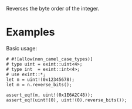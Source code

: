 Reverses the byte order of the integer.

# Examples

Basic usage:

```
# #![allow(non_camel_case_types)]
# type uint = exint::uint<4>;
# type int  = exint::int<4>;
# use exint::*;
let n = uint!(0x12345678);
let m = n.reverse_bits();

assert_eq!(m, uint!(0x1E6A2C48));
assert_eq!(uint!(0), uint!(0).reverse_bits());
```
